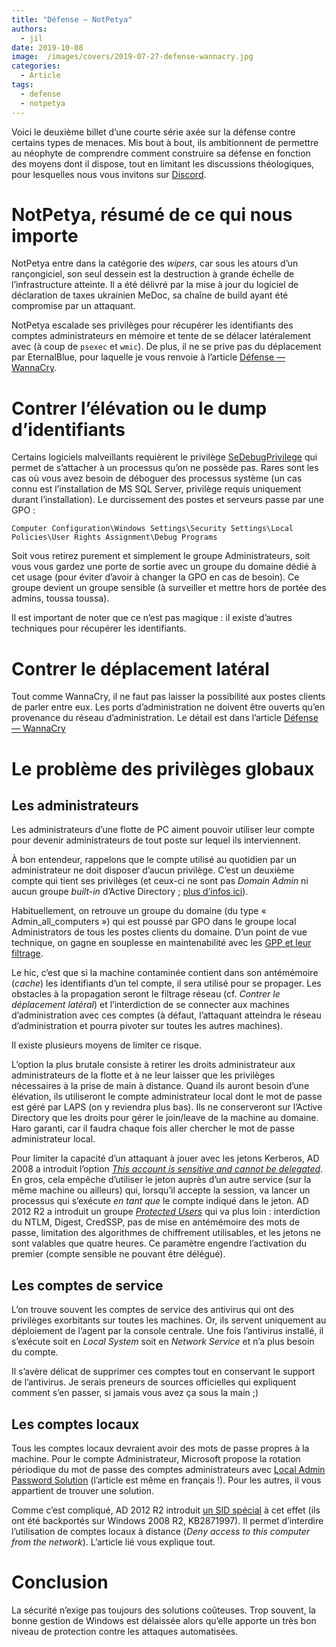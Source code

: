 ```yaml
---
title: "Défense — NotPetya"
authors:
  - jil
date: 2019-10-08
image:  /images/covers/2019-07-27-defense-wannacry.jpg
categories:
  - Article
tags:
  - defense
  - notpetya
---
```


Voici le deuxième billet d’une courte série axée sur la défense contre certains types de menaces. Mis bout à bout, ils ambitionnent de permettre au néophyte de comprendre comment construire sa défense en fonction des moyens dont il dispose, tout en limitant les discussions théologiques, pour lesquelles nous vous invitons sur [Discord][discord].

# NotPetya, résumé de ce qui nous importe

NotPetya entre dans la catégorie des *wipers*, car sous les atours d’un rançongiciel, son seul dessein est la destruction à grande échelle de l’infrastructure atteinte. Il a été délivré par la mise à jour du logiciel de déclaration de taxes ukrainien MeDoc, sa chaîne de build ayant été compromise par un attaquant.

NotPetya escalade ses privilèges pour récupérer les identifiants des comptes administrateurs en mémoire et tente de se délacer latéralement avec (à coup de `psexec` et `wmic`). De plus, il ne se prive pas du déplacement par EternalBlue, pour laquelle je vous renvoie à l’article [Défense — WannaCry][wannacry].

# Contrer l’élévation ou le dump d’identifiants

Certains logiciels malveillants requièrent le privilège [SeDebugPrivilege][debug] qui permet de s’attacher à un processus qu’on ne possède pas. Rares sont les cas où vous avez besoin de déboguer des processus système (un cas connu est l’installation de MS SQL Server, privilège requis uniquement durant l’installation). Le durcissement des postes et serveurs passe par une GPO : 

	Computer Configuration\Windows Settings\Security Settings\Local Policies\User Rights Assignment\Debug Programs

Soit vous retirez purement et simplement le groupe Administrateurs, soit vous vous gardez une porte de sortie avec un groupe du domaine dédié à cet usage (pour éviter d’avoir à changer la GPO en cas de besoin). Ce groupe devient un groupe sensible (à surveiller et mettre hors de portée des admins, toussa toussa).

Il est important de noter que ce n’est pas magique : il existe d’autres techniques pour récupérer les identifiants.


# Contrer le déplacement latéral

Tout comme WannaCry, il ne faut pas laisser la possibilité aux postes clients de parler entre eux. Les ports d’administration ne doivent être ouverts qu’en provenance du réseau d’administration. Le détail est dans l’article [Défense — WannaCry][wannacry]


# Le problème des privilèges globaux

## Les administrateurs 

Les administrateurs d’une flotte de PC aiment pouvoir utiliser leur compte pour devenir administrateurs de tout poste sur lequel ils interviennent. 

À bon entendeur, rappelons que le compte utilisé au quotidien par un administrateur ne doit disposer d’aucun privilège. C’est un deuxième compte qui tient ses privilèges (et ceux-ci ne sont pas *Domain Admin* ni aucun groupe *built-in* d’Active Directory ; [plus d’infos ici][builtin]).

Habituellement, on retrouve un groupe du domaine (du type « Admin_all_computers ») qui est poussé par GPO dans le groupe local Administrators de tous les postes clients du domaine. D’un point de vue technique, on gagne en souplesse en maintenabilité avec les [GPP et leur filtrage][gpp].

Le hic, c’est que si la machine contaminée contient dans son antémémoire (*cache*) les identifiants d’un tel compte, il sera utilisé pour se propager. Les obstacles à la propagation seront le filtrage réseau (cf. *Contrer le déplacement latéral*) et l’interdiction de se connecter aux machines d’administration avec ces comptes (à défaut, l’attaquant atteindra le réseau d’administration et pourra pivoter sur toutes les autres machines). 

Il existe plusieurs moyens de limiter ce risque.

L’option la plus brutale consiste à retirer les droits administrateur aux administrateurs de la flotte et à ne leur laisser que les privilèges nécessaires à la prise de main à distance. Quand ils auront besoin d’une élévation, ils utiliseront le compte administrateur local dont le mot de passe est géré par LAPS (on y reviendra plus bas). Ils ne conserveront sur l’Active Directory que les droits pour gérer le join/leave de la machine au domaine. Haro garanti, car il faudra chaque fois aller chercher le mot de passe administrateur local.

Pour limiter la capacité d’un attaquant à jouer avec les jetons Kerberos, AD 2008 a introduit l’option [*This account is sensitive and cannot be delegated*][nodelegation]. En gros, cela empêche d’utiliser le jeton auprès d’un autre service (sur la même machine ou ailleurs) qui, lorsqu’il accepte la session, va lancer un processus qui s’exécute *en tant que* le compte indiqué dans le jeton. AD 2012 R2 a introduit un groupe [*Protected Users*][protectedusers] qui va plus loin : interdiction du NTLM, Digest, CredSSP, pas de mise en antémémoire des mots de passe, limitation des algorithmes de chiffrement utilisables, et les jetons ne sont valables que quatre heures. Ce paramètre engendre l’activation du premier (compte sensible ne pouvant être délégué).

## Les comptes de service

L’on trouve souvent les comptes de service des antivirus qui ont des privilèges exorbitants sur toutes les machines. Or, ils servent uniquement au déploiement de l’agent par la console centrale. Une fois l’antivirus installé, il s’exécute soit en *Local System* soit en *Network Service* et n’a plus besoin du compte. 

Il s’avère délicat de supprimer ces comptes tout en conservant le support de l’antivirus. Je serais preneurs de sources officielles qui expliquent comment s’en passer, si jamais vous avez ça sous la main ;)

## Les comptes locaux 

Tous les comptes locaux devraient avoir des mots de passe propres à la machine. Pour le compte Administrateur, Microsoft propose la rotation périodique du mot de passe des comptes administrateurs avec [Local Admin Password Solution][laps] (l’article est même en français !). Pour les autres, il vous appartient de trouver une solution.

Comme c’est compliqué, AD 2012 R2 introduit [un SID spécial][sidlocal] à cet effet (ils ont été backportés sur Windows 2008 R2, KB2871997). Il permet d’interdire l’utilisation de comptes locaux à distance (*Deny access to this computer from the network*). L’article lié vous explique tout.


# Conclusion

La sécurité n’exige pas toujours des solutions coûteuses. Trop souvent, la bonne gestion de Windows est délaissée alors qu’elle apporte un très bon niveau de protection contre les attaques automatisées.

[builtin]: https://www.jasonfilley.com/display/JF/Active+Directory+Built-In+Groups+Self-Elevation
[debug]: https://docs.microsoft.com/en-us/windows/security/threat-protection/security-policy-settings/debug-programs
[discord]: http://discord.comptoirsecu.fr
[gpp]: http://www.checkyourlogs.net/?p=22921
[laps]: https://blogs.technet.microsoft.com/arnaud/2015/11/25/local-admin-password-solution-laps/
[nodelegation]: https://blogs.technet.microsoft.com/poshchap/2015/05/01/security-focus-analysing-account-is-sensitive-and-cannot-be-delegated-for-privileged-accounts/
[protectedusers]: https://docs.microsoft.com/en-us/previous-versions/windows/it-pro/windows-server-2012-R2-and-2012/dn466518(v%3dws.11)
[sidlocal]: https://blogs.technet.microsoft.com/secguide/2014/09/02/blocking-remote-use-of-local-accounts/
[wannacry]: https://comptoirsecu.fr
